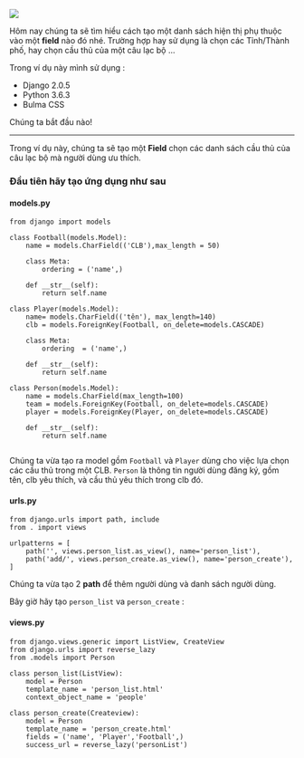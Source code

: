 ![](https://images.viblo.asia/b1d429c2-53ba-4c5f-81a5-d23d728b448a.jpg)

Hôm nay chúng ta sẽ tìm hiểu cách tạo một danh sách hiện thị phụ thuộc vào một **field** nào đó nhé. Trường hợp hay sử dụng là chọn các Tỉnh/Thành phố, hay chọn cầu thủ của một câu lạc bộ ...

Trong ví dụ này mình sử dụng :
*   Django 2.0.5
*   Python 3.6.3
*   Bulma CSS 

Chúng ta bắt đầu nào!


-----
Trong ví dụ này, chúng ta sẽ tạo một  **Field** chọn các danh sách cầu thủ của câu lạc bộ mà người dùng ưu thích.
### Đầu tiên hãy tạo ứng dụng như sau

#### models.py
```
from django import models

class Football(models.Model):
    name = models.CharField(('CLB'),max_length = 50)
    
    class Meta:
        ordering = ('name',)
        
    def __str__(self):
        return self.name

class Player(models.Model):
    name= models.CharField(('tên'), max_length=140)
    clb = models.ForeignKey(Football, on_delete=models.CASCADE)
    
    class Meta:
        ordering  = ('name',)
    
    def __str__(self):
        return self.name

class Person(models.Model):
    name = models.CharField(max_length=100)
    team = models.ForeignKey(Football, on_delete=models.CASCADE)
    player = models.ForeignKey(Player, on_delete=models.CASCADE)
    
    def __str__(self):
        return self.name
  
```
Chúng ta vừa tạo ra model gồm `Football`  và `Player` dùng cho việc lựa chọn các cầu thủ trong một CLB. `Person` là thông tin người dùng đăng ký, gồm tên, clb yêu thích, và cầu thủ yêu thích trong clb đó.

#### urls.py
```
from django.urls import path, include
from . import views

urlpatterns = [
    path('', views.person_list.as_view(), name='person_list'),
    path('add/', views.person_create.as_view(), name='person_create'),
]
```
Chúng ta vừa tạo 2  **path** để thêm người dùng và danh sách người dùng.

Bây giờ hãy tạo `person_list` va `person_create` :
#### views.py 
```
from django.views.generic import ListView, CreateView
from django.urls import reverse_lazy
from .models import Person

class person_list(ListView):
    model = Person
    template_name = 'person_list.html'
    context_object_name = 'people'
    
class person_create(Createview):
    model = Person
    template_name = 'person_create.html'
    fields = ('name', 'Player','Football',)
    success_url = reverse_lazy('personList') 
```